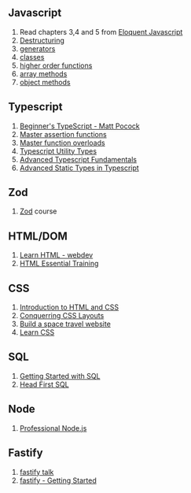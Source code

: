 ## Javascript

1. Read chapters 3,4 and 5 from
   [Eloquent Javascript](https://eloquentjavascript.net/)
2. [Destructuring](https://exploringjs.com/impatient-js/ch_destructuring.html)
3. [generators]()
4. [classes]()
5. [higher order functions]()
6. [array methods]()
7. [object methods]()

## Typescript

1. [Beginner's TypeScript - Matt Pocock](https://www.totaltypescript.com/tutorials/beginners-typescript)
2. [Master assertion functions](https://www.youtube.com/watch?v=8lM609lci7E)
3. [Master function overloads](https://www.youtube.com/watch?v=D1a8OoBWi1g)
4. [Typescript Utility Types](https://www.youtube.com/watch?v=EU0TB_8KHpY)
5. [Advanced Typescript Fundamentals](https://egghead.io/courses/advanced-typescript-fundamentals-579c174f)
6. [Advanced Static Types in Typescript](https://egghead.io/courses/advanced-static-types-in-typescript)

## Zod

1. [Zod](https://www.totaltypescript.com/tutorials/zod) course

## HTML/DOM

1. [Learn HTML - webdev](https://web.dev/learn/html/)
2. [HTML Essential Training](https://www.linkedin.com/learning/html-essential-training-4)

## CSS

1. [Introduction to HTML and CSS](https://scrimba.com/learn/introhtmlcss)
2. [Conquerring CSS Layouts](https://courses.kevinpowell.co/conquering-responsive-layouts)
3. [Build a space travel website](https://scrimba.com/learn/spacetravel)
4. [Learn CSS](https://web.dev/learn/css/)

## SQL

1. [Getting Started with SQL](https://www.amazon.com/Getting-Started-SQL-Hands-Beginners/dp/1491938617)
2. [Head First SQL](https://www.amazon.com/Head-First-SQL-Brain-Learners/dp/0596526849)

## Node

1. [Professional Node.js](https://www.amazon.com/Professional-Node-js-Building-Javascript-Scalable/dp/1118185463)

## Fastify

1. [fastify talk](https://www.webexpo.net/prague2017/talk/what-if-i-told-you-that-http-can-be-fast/)
2. [fastify - Getting Started](https://www.fastify.io/docs/latest/Guides/Getting-Started/)
